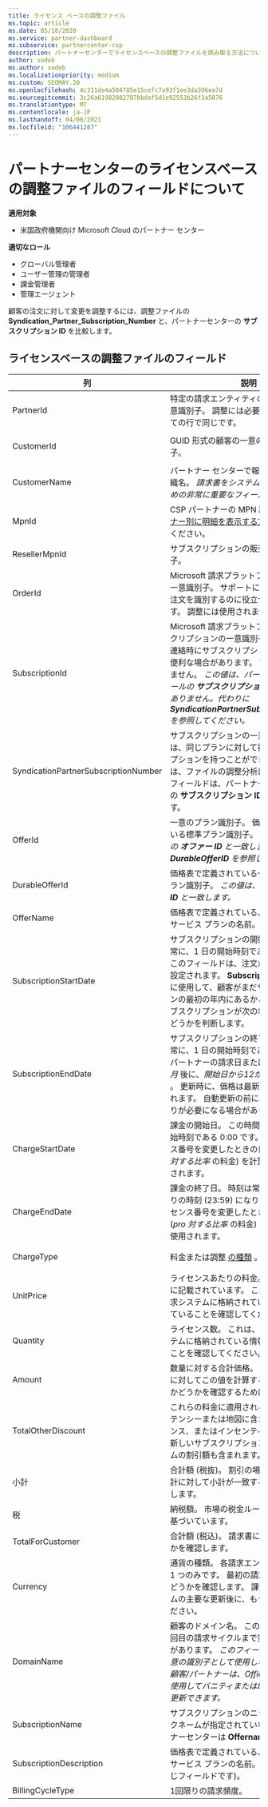```yaml
---
title: ライセンス ベースの調整ファイル
ms.topic: article
ms.date: 05/18/2020
ms.service: partner-dashboard
ms.subservice: partnercenter-csp
description: パートナーセンターでライセンスベースの調整ファイルを読み取る方法について説明します。 この記事では、ライセンスベースの偵察ファイルの各フィールドの意味について説明します。
author: sodeb
ms.author: sodeb
ms.localizationpriority: medium
ms.custom: SEOMAY.20
ms.openlocfilehash: 4c311de4a504785e15cefc7a93f1ee3da396ea7d
ms.sourcegitcommit: 3c26a61982082787bbdaf5d1e92553b26f3a5076
ms.translationtype: MT
ms.contentlocale: ja-JP
ms.lasthandoff: 04/06/2021
ms.locfileid: "106441287"
---
```

# <a name="understand-the-fields-in-partner-center-license-based-reconciliation-files"></a>パートナーセンターのライセンスベースの調整ファイルのフィールドについて

**適用対象**

- 米国政府機関向け Microsoft Cloud のパートナー センター

**適切なロール**

- グローバル管理者
- ユーザー管理の管理者
- 課金管理者
- 管理エージェント

顧客の注文に対して変更を調整するには、調整ファイルの **Syndication_Partner_Subscription_Number** と、パートナーセンターの **サブスクリプション ID** を比較します。

## <a name="fields-in-license-based-reconciliation-files"></a>ライセンスベースの調整ファイルのフィールド

| 列 | 説明 | 値の例 |
| ------ | ----------- | ------------ |
| PartnerId | 特定の請求エンティティの GUID 形式の一意識別子。 調整には必要ありません。 すべての行で同じです。 | *8ddd03642-test-test-test-46b58d356b4e* |
| CustomerId | GUID 形式の顧客の一意の Microsoft 識別子。 | *12ABCD34-001A-BCD2-987C-3210ABCD5678* |
| CustomerName | パートナー センターで報告される顧客の組織名。 *請求書をシステム情報と調整するための非常に重要なフィールドです。* | *Test Customer A* |
| MpnId | CSP パートナーの MPN 識別子。 「 [パートナー別に明細を表示する方法」を](use-the-reconciliation-files.md#itemize-reconciliation-files-by-partner)参照してください。 | *4390934* |
| ResellerMpnId | サブスクリプションの販売店の MPN 識別子。  |
| OrderId | Microsoft 請求プラットフォームでの注文の一意識別子。 サポートに連絡するときに、注文を識別するのに役立つ場合があります。 調整には使用されません。 | *566890604832738111* |
| SubscriptionId | Microsoft 請求プラットフォームでのサブスクリプションの一意識別子。 サポートへの連絡時にサブスクリプションを特定すると便利な場合があります。 調整には使用されません。 *この値は、パートナー管理コンソールの **サブスクリプション ID** と同じではありません。代わりに **SyndicationPartnerSubscriptionNumber** を参照してください。* | *usCBMgAAAAAAAAIA* |
| SyndicationPartnerSubscriptionNumber | サブスクリプションの一意の識別子。 顧客は、同じプランに対して複数のサブスクリプションを持つことができます。 この列は、ファイルの調整分析に重要です。 このフィールドは、パートナー管理コンソールの **サブスクリプション ID** にマップされます。 | *fb977ab5-test-test-test-24c8d9591708* |
| OfferId | 一意のプラン識別子。 価格表に定義されている標準プラン識別子。 *この値は、価格表の **オファー ID** と一致しません。代わりに **DurableOfferID** を参照してください。* | *FE616D64-E9A8-40EF-843F-152E9BBEF3D1* |
| DurableOfferId | 価格表で定義されている一意の永続的なプラン識別子。 *この値は、価格表の **プラン ID** と一致します。* | *1017D7F3-6D7F-4BFA-BDD8-79BC8F104E0C* |
| OfferName | 価格表で定義されている、顧客が購入したサービス プランの名前。 | *Microsoft Office 365 (プラン E3)* |
| SubscriptionStartDate | サブスクリプションの開始日。 この時間は常に、1 日の開始時刻である 0:00 です。 このフィールドは、注文が送信された日に設定されます。 **Subscriptionenddate** と共に使用して、顧客がまだサブスクリプションの最初の年内にあるかどうか、またはサブスクリプションが次の年に更新されたかどうかを判断します。 | *2/1/2019 0:00* |
| SubscriptionEndDate | サブスクリプションの終了日。 この時間は常に、1 日の開始時刻である 0:00 です。 パートナーの請求日または *更新日から12か月* 後に、*開始日から12か月を加算した日数* 。 更新時に、価格は最新の価格表に更新されます。 自動更新の前に、顧客とのやり取りが必要になる場合があります。 | *2/1/2019 0:00* |
| ChargeStartDate | 課金の開始日。 この時間は常に、1 日の開始時刻である 0:00 です。 顧客がライセンス番号を変更したときの日単位の料金 (*pro 対する比率* の料金) を計算するために使用されます。 | *2/1/2019 0:00* |
| ChargeEndDate | 課金の終了日。 時刻は常に、その日の終わりの時刻 (23:59) になります。 顧客がライセンス番号を変更したときの日単位の料金 (*pro 対する比率* の料金) を計算するために使用されます。 | *2/28/2019 23:59* |
| ChargeType | 料金または調整 [の種類](recon-file-charge-types.md) 。 | [料金の種類](recon-file-charge-types.md)を参照してください。 |
| UnitPrice | ライセンスあたりの料金。購入時の価格表に記載されています。 これは、調整時に請求システムに格納されている情報と一致していることを確認してください。 | *6.82* |
| Quantity | ライセンス数。 これは、調整時に請求システムに格納されている情報と一致していることを確認してください。 | *2* |
| Amount | 数量に対する合計価格。 金額の計算が顧客に対してこの値を計算する方法と一致するかどうかを確認するために使用されます。 | *13.32* |
| TotalOtherDiscount | これらの料金に適用される割引額。 コンピテンシーまたは地図に含まれる製品ライセンス、またはインセンティブの対象となる新しいサブスクリプションには、このコラムの割引額も含まれます。 | *2.32* |
| 小計 | 合計額 (税抜)。 割引の場合、予想される合計に対して小計が一致するかどうかを確認します。 | *11* |
| 税 | 納税額。 市場の税金ルールと特定の状況に基づいています。 | *0* |
| TotalForCustomer | 合計額 (税込)。 請求書に課税されるかどうかを確認します。 | *11* |
| Currency | 通貨の種類。 各請求エンティティの通貨は 1 つのみです。 最初の請求書と一致するかどうかを確認します。 課金プラットフォームの主要な更新後に、もう一度確認してください。 | *EUR* |
| DomainName | 顧客のドメイン名。 このフィールドは、2 回目の請求サイクルまで空白になる可能性があります。 *このフィールドは、顧客の一意の識別子として使用しないでください。顧客/パートナーは、Office 365 ポータルを使用してバニティまたは既定のドメインを更新できます。* | *example.onmicrosoft.com* |
| SubscriptionName | サブスクリプションのニックネーム。 ニックネームが指定されていない場合、パートナーセンターは **Offername** を使用します。 | *プロジェクトをオンラインにする* |
| SubscriptionDescription | 価格表で定義されている、顧客が購入したサービス プランの名前。 (これは **オフ** と同じフィールドです)。 | *PROJECT ONLINE PREMIUM WITHOUT PROJECT CLIENT* |
| BillingCycleType | 1回限りの請求頻度。| *毎月* |
